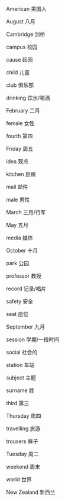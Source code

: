 American     美国人

August       八月

Cambridge    剑桥

campus       校园

cause        起因

child        儿童

club         俱乐部

drinking     饮水/喝酒

February     二月

female       女性

fourth       第四

Friday       周五

idea         观点

kitchen      厨房

mail         邮件

male         男性

March        三月/行军

May          五月

media        媒体

October      十月

park         公园

professor    教授

record       记录/唱片

safety       安全

seat         座位

September    九月

session      学期/一段时间

social       社会的

station      车站

subject      主题

surname      姓

third        第三

Thursday     周四

travelling   旅游

trousers     裤子

Tuesday      周二

weekend      周末

world        世界

New Zealand  新西兰

